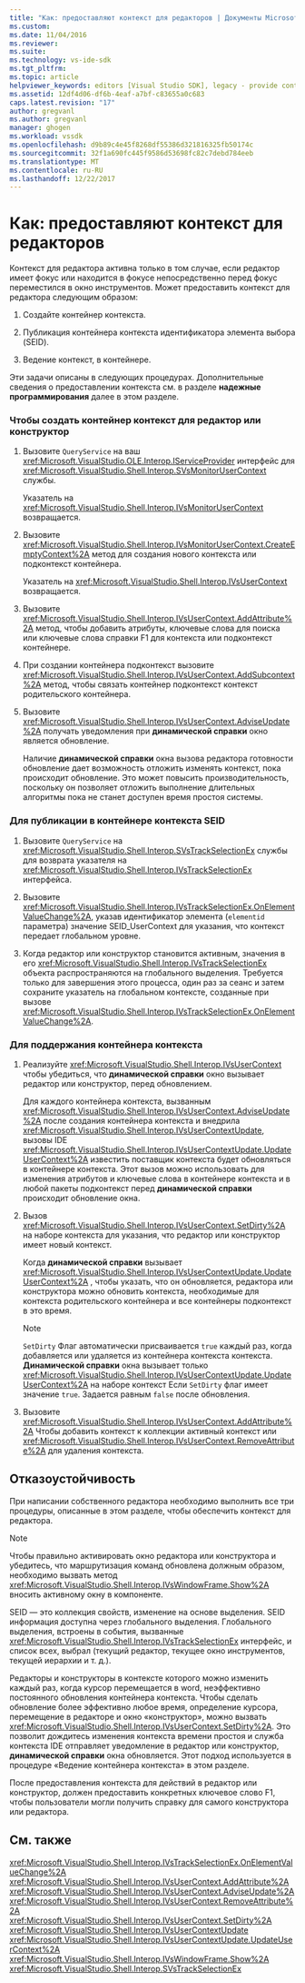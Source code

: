```yaml
---
title: "Как: предоставляют контекст для редакторов | Документы Microsoft"
ms.custom: 
ms.date: 11/04/2016
ms.reviewer: 
ms.suite: 
ms.technology: vs-ide-sdk
ms.tgt_pltfrm: 
ms.topic: article
helpviewer_keywords: editors [Visual Studio SDK], legacy - provide context
ms.assetid: 12df4d06-df6b-4eaf-a7bf-c83655a0c683
caps.latest.revision: "17"
author: gregvanl
ms.author: gregvanl
manager: ghogen
ms.workload: vssdk
ms.openlocfilehash: d9b89c4e45f8268df55386d321816325fb50174c
ms.sourcegitcommit: 32f1a690fc445f9586d53698fc82c7debd784eeb
ms.translationtype: MT
ms.contentlocale: ru-RU
ms.lasthandoff: 12/22/2017
---
```

# <a name="how-to-provide-context-for-editors"></a>Как: предоставляют контекст для редакторов
Контекст для редактора активна только в том случае, если редактор имеет фокус или находится в фокусе непосредственно перед фокус переместился в окно инструментов. Может предоставить контекст для редактора следующим образом:  
  
1.  Создайте контейнер контекста.  
  
2.  Публикация контейнера контекста идентификатора элемента выбора (SEID).  
  
3.  Ведение контекст, в контейнере.  
  
 Эти задачи описаны в следующих процедурах. Дополнительные сведения о предоставлении контекста см. в разделе **надежные программирования** далее в этом разделе.  
  
### <a name="to-create-a-context-bag-for-an-editor-or-a-designer"></a>Чтобы создать контейнер контекст для редактор или конструктор  
  
1.  Вызовите `QueryService` на ваш <xref:Microsoft.VisualStudio.OLE.Interop.IServiceProvider> интерфейс для <xref:Microsoft.VisualStudio.Shell.Interop.SVsMonitorUserContext> службы.  
  
     Указатель на <xref:Microsoft.VisualStudio.Shell.Interop.IVsMonitorUserContext> возвращается.  
  
2.  Вызовите <xref:Microsoft.VisualStudio.Shell.Interop.IVsMonitorUserContext.CreateEmptyContext%2A> метод для создания нового контекста или подконтекст контейнера.  
  
     Указатель на <xref:Microsoft.VisualStudio.Shell.Interop.IVsUserContext> возвращается.  
  
3.  Вызовите <xref:Microsoft.VisualStudio.Shell.Interop.IVsUserContext.AddAttribute%2A> метод, чтобы добавить атрибуты, ключевые слова для поиска или ключевые слова справки F1 для контекста или подконтекст контейнере.  
  
4.  При создании контейнера подконтекст вызовите <xref:Microsoft.VisualStudio.Shell.Interop.IVsUserContext.AddSubcontext%2A> метод, чтобы связать контейнер подконтекст контекст родительского контейнера.  
  
5.  Вызовите <xref:Microsoft.VisualStudio.Shell.Interop.IVsUserContext.AdviseUpdate%2A> получать уведомления при **динамической справки** окно является обновление.  
  
     Наличие **динамической справки** окна вызова редактора готовности обновление дает возможность отложить изменять контекст, пока происходит обновление. Это может повысить производительность, поскольку он позволяет отложить выполнение длительных алгоритмы пока не станет доступен время простоя системы.  
  
### <a name="to-publish-the-context-bag-to-the-seid"></a>Для публикации в контейнере контекста SEID  
  
1.  Вызовите `QueryService` на <xref:Microsoft.VisualStudio.Shell.Interop.SVsTrackSelectionEx> службы для возврата указателя на <xref:Microsoft.VisualStudio.Shell.Interop.IVsTrackSelectionEx> интерфейса.  
  
2.  Вызовите <xref:Microsoft.VisualStudio.Shell.Interop.IVsTrackSelectionEx.OnElementValueChange%2A>, указав идентификатор элемента (`elementid` параметра) значение SEID_UserContext для указания, что контекст передает глобальном уровне.  
  
3.  Когда редактор или конструктор становится активным, значения в его <xref:Microsoft.VisualStudio.Shell.Interop.IVsTrackSelectionEx> объекта распространяются на глобального выделения. Требуется только для завершения этого процесса, один раз за сеанс и затем сохраните указатель на глобальном контексте, созданные при вызове <xref:Microsoft.VisualStudio.Shell.Interop.IVsTrackSelectionEx.OnElementValueChange%2A>.  
  
### <a name="to-maintain-the-context-bag"></a>Для поддержания контейнера контекста  
  
1.  Реализуйте <xref:Microsoft.VisualStudio.Shell.Interop.IVsUserContext> чтобы убедиться, что **динамической справки** окно вызывает редактор или конструктор, перед обновлением.  
  
     Для каждого контейнера контекста, вызванным <xref:Microsoft.VisualStudio.Shell.Interop.IVsUserContext.AdviseUpdate%2A> после создания контейнера контекста и внедрила <xref:Microsoft.VisualStudio.Shell.Interop.IVsUserContextUpdate>, вызовы IDE <xref:Microsoft.VisualStudio.Shell.Interop.IVsUserContextUpdate.UpdateUserContext%2A> известить поставщик контекста будет обновляться в контейнере контекста. Этот вызов можно использовать для изменения атрибутов и ключевые слова в контейнере контекста и в любой пакеты подконтекст перед **динамической справки** происходит обновление окна.  
  
2.  Вызов <xref:Microsoft.VisualStudio.Shell.Interop.IVsUserContext.SetDirty%2A> на наборе контекста для указания, что редактор или конструктор имеет новый контекст.  
  
     Когда **динамической справки** вызывает <xref:Microsoft.VisualStudio.Shell.Interop.IVsUserContextUpdate.UpdateUserContext%2A> , чтобы указать, что он обновляется, редактора или конструктора можно обновить контекста, необходимые для контекста родительского контейнера и все контейнеры подконтекст в это время.  
  
    > [!NOTE]
    >  `SetDirty` Флаг автоматически присваивается `true` каждый раз, когда добавляется или удаляется из контейнера контекста контекста. **Динамической справки** окна вызывает только <xref:Microsoft.VisualStudio.Shell.Interop.IVsUserContextUpdate.UpdateUserContext%2A> на наборе контекст Если `SetDirty` флаг имеет значение `true`. Задается равным `false` после обновления.  
  
3.  Вызовите <xref:Microsoft.VisualStudio.Shell.Interop.IVsUserContext.AddAttribute%2A> Чтобы добавить контекст к коллекции активный контекст или <xref:Microsoft.VisualStudio.Shell.Interop.IVsUserContext.RemoveAttribute%2A> для удаления контекста.  
  
## <a name="robust-programming"></a>Отказоустойчивость  
 При написании собственного редактора необходимо выполнить все три процедуры, описанные в этом разделе, чтобы обеспечить контекст для редактора.  
  
> [!NOTE]
>  Чтобы правильно активировать окно редактора или конструктора и убедитесь, что маршрутизация команд обновлена должным образом, необходимо вызвать метод <xref:Microsoft.VisualStudio.Shell.Interop.IVsWindowFrame.Show%2A> вносить активному окну в компоненте.  
  
 SEID — это коллекция свойств, изменение на основе выделения. SEID информация доступна через глобального выделения. Глобального выделения, встроены в события, вызванные <xref:Microsoft.VisualStudio.Shell.Interop.IVsTrackSelectionEx> интерфейс, и список всех, выбрал (текущий редактор, текущее окно инструментов, текущей иерархии и т. д.).  
  
 Редакторы и конструкторы в контексте которого можно изменить каждый раз, когда курсор перемещается в word, неэффективно постоянного обновления контейнера контекста. Чтобы сделать обновление более эффективно любое время, определение курсора, перемещение в редакторе и окно «конструктор», можно вызвать <xref:Microsoft.VisualStudio.Shell.Interop.IVsUserContext.SetDirty%2A>. Это позволит дождитесь изменения контекста времени простоя и служба контекста IDE отправляет уведомление в редактор или конструктор, **динамической справки** окна обновляется. Этот подход используется в процедуре «Ведение контейнера контекста» в этом разделе.  
  
 После предоставления контекста для действий в редактор или конструктор, должен предоставить конкретных ключевое слово F1, чтобы пользователи могли получить справку для самого конструктора или редактора.  
  
## <a name="see-also"></a>См. также  
 <xref:Microsoft.VisualStudio.Shell.Interop.IVsTrackSelectionEx.OnElementValueChange%2A>   
 <xref:Microsoft.VisualStudio.Shell.Interop.IVsUserContext.AddAttribute%2A>   
 <xref:Microsoft.VisualStudio.Shell.Interop.IVsUserContext.AdviseUpdate%2A>   
 <xref:Microsoft.VisualStudio.Shell.Interop.IVsUserContext.RemoveAttribute%2A>   
 <xref:Microsoft.VisualStudio.Shell.Interop.IVsUserContext.SetDirty%2A>   
 <xref:Microsoft.VisualStudio.Shell.Interop.IVsUserContextUpdate>   
 <xref:Microsoft.VisualStudio.Shell.Interop.IVsUserContextUpdate.UpdateUserContext%2A>   
 <xref:Microsoft.VisualStudio.Shell.Interop.IVsWindowFrame.Show%2A>   
 <xref:Microsoft.VisualStudio.Shell.Interop.SVsTrackSelectionEx>